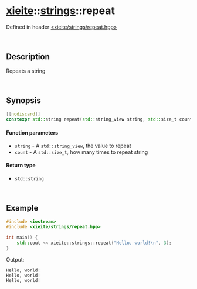 # [xieite](../xieite.md)\:\:[strings](../strings.md)\:\:repeat
Defined in header [<xieite/strings/repeat.hpp>](../../include/xieite/strings/repeat.hpp)

&nbsp;

## Description
Repeats a string

&nbsp;

## Synopsis
```cpp
[[nodiscard]]
constexpr std::string repeat(std::string_view string, std::size_t count) noexcept;
```
#### Function parameters
- `string` - A `std::string_view`, the value to repeat
- `count` - A `std::size_t`, how many times to repeat string
#### Return type
- `std::string`

&nbsp;

## Example
```cpp
#include <iostream>
#include <xieite/strings/repeat.hpp>

int main() {
    std::cout << xieite::strings::repeat("Hello, world!\n", 3);
}
```
Output:
```
Hello, world!
Hello, world!
Hello, world!
```
